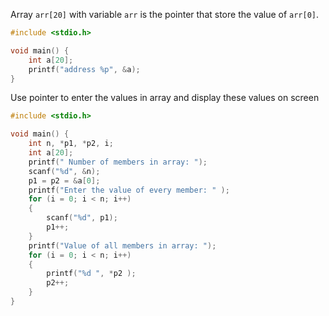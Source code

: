 Array ``arr[20]`` with variable ``arr`` is the pointer that store the value of ``arr[0]``.

```c
#include <stdio.h>

void main() {
	int a[20];
	printf("address %p", &a);
}
```
Use pointer to enter the values in array and display these values on screen

```c
#include <stdio.h>

void main() {
	int n, *p1, *p2, i;
	int a[20];
	printf(" Number of members in array: ");
	scanf("%d", &n);
	p1 = p2 = &a[0];
	printf("Enter the value of every member: " );
	for (i = 0; i < n; i++)
	{
		scanf("%d", p1);
		p1++;
	}
	printf("Value of all members in array: ");
	for (i = 0; i < n; i++)
	{
		printf("%d ", *p2 );
		p2++;
	}
}
```
